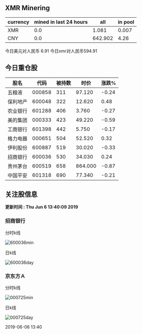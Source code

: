 ## XMR Minering

|currency|mined in last 24 hours|all|in pool|
|---|---|---|---|
|XMR|0.0|1.081|0.007|
|CNY|0.0|642.902|4.26|

今日美元对人民币 6.91	今日xmr对人民币594.91


## 今日重仓股 

|股名|代码|被持数|时价|涨跌%|
|---|---|---|---|---|
|五粮液|000858|311|97.120|-0.24|
|保利地产|600048|322|12.620|0.48|
|农业银行|601288|406|3.760|-0.27|
|美的集团|000333|423|49.220|-0.59|
|工商银行|601398|442|5.750|-0.17|
|格力电器|000651|504|52.520|0.32|
|伊利股份|600887|519|30.020|-0.33|
|招商银行|600036|530|34.030|0.24|
|贵州茅台|600519|658|864.000|-0.87|
|中国平安|601318|690|77.340|-0.21|

## 关注股信息
**更新时间 : Thu Jun  6 13:40:09 2019**
### 招商银行 
分时k线

![600036min](http://image.sinajs.cn/newchart/min/n/sh600036.gif)

日k线

![600036day](http://image.sinajs.cn/newchart/daily/n/sh600036.gif)

### 京东方Ａ 
分时k线

![000725min](http://image.sinajs.cn/newchart/min/n/sz000725.gif)

日k线

![000725day](http://image.sinajs.cn/newchart/daily/n/sz000725.gif)

2019-06-06 13:40